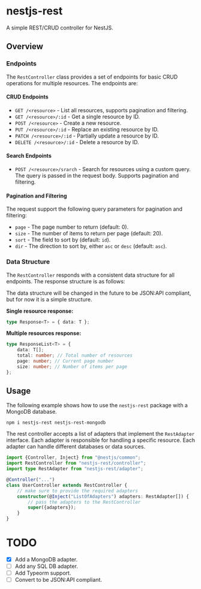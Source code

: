 # nestjs-rest

A simple REST/CRUD controller for NestJS.

## Overview

### Endpoints

The `RestController` class provides a set of endpoints for basic CRUD operations for multiple resources. The endpoints
are:

#### CRUD Endpoints

- `GET /<resource>` - List all resources, supports pagination and filtering.
- `GET /<resource>/:id` - Get a single resource by ID.
- `POST /<resource>` - Create a new resource.
- `PUT /<resource>/:id` - Replace an existing resource by ID.
- `PATCH /<resource>/:id` - Partially update a resource by ID.
- `DELETE /<resource>/:id` - Delete a resource by ID.

#### Search Endpoints

- `POST /<resource>/srarch` - Search for resources using a custom query. The query is passed in the request body.
  Supports pagination and filtering.

#### Pagination and Filtering

The request support the following query parameters for pagination and filtering:

- `page` - The page number to return (default: 0).
- `size` - The number of items to return per page (default: 20).
- `sort` - The field to sort by (default: `id`).
- `dir` - The direction to sort by, either `asc` or `desc` (default: `asc`).

### Data Structure

The `RestController` responds with a consistent data structure for all endpoints. The response structure is as follows:

The data structure will be changed in the future to be JSON:API compliant, but for now it is a simple structure.

**Single resource response:**

```typescript
type Response<T> = { data: T };
```

**Multiple resources response:**

```typescript
type ResponseList<T> = {
    data: T[];
    total: number; // Total number of resources
    page: number; // Current page number
    size: number; // Number of items per page
};
```

## Usage

The following example shows how to use the `nestjs-rest` package with a MongoDB database.

```shell
npm i nestjs-rest nestjs-rest-mongodb
```

The rest controller accepts a list of adapters that implement the `RestAdapter` interface. Each adapter is responsible
for handling a specific resource. Each adapter can handle different databases or data sources.

```typescript
import {Controller, Inject} from "@nestjs/common";
import RestController from "nestjs-rest/controller";
import type RestAdapter from "nestjs-rest/adapter";

@Controller("...")
class UserController extends RestController {
    // make sure to provide the required adapters
    constructor(@Inject("ListOfAdapters") adapters: RestAdapter[]) {
        // pass the adapters to the RestController
        super({adapters});
    }
}
```

# TODO

- [x] Add a MongoDB adapter.
- [ ] Add any SQL DB adapter.
- [ ] Add Typeorm support.
- [ ] Convert to be JSON:API compliant.